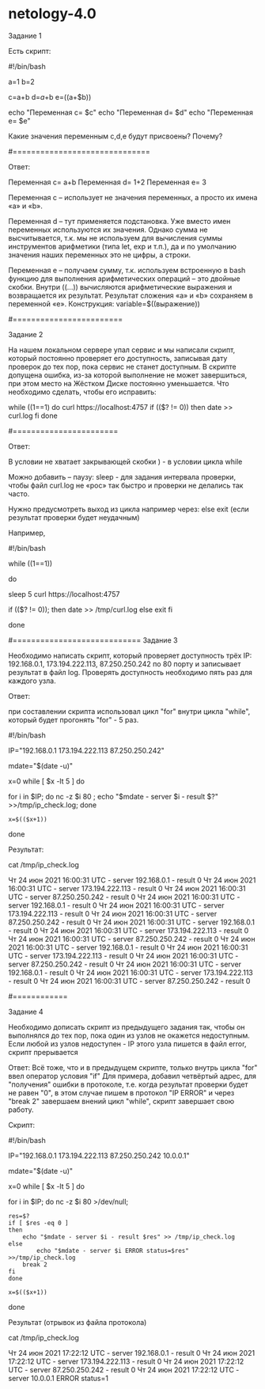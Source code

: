 # netology-4.0

Задание 1

Есть скрипт:


#!/bin/bash

a=1
b=2

c=a+b
d=$a+$b
e=$(($a+$b))

echo "Переменная c= $c"
echo "Переменная d= $d"
echo "Переменная e= $e"

Какие значения переменным c,d,e будут присвоены?
Почему?

#==============================

Ответ:

Переменная c= a+b
Переменная d= 1+2
Переменная e= 3

Переменная c – использует не значения переменных, а просто их имена «a» и «b».

Переменная d – тут применяется подстановка. Уже вместо имен переменных используются их значения. 
Однако сумма не высчитывается, т.к. мы не используем для вычисления суммы инструментов арифметики (типа let, exp и т.п.), да и по умолчанию значения наших переменных это не цифры, а строки.

Переменная e – получаем сумму, т.к. используем встроенную в bash функцию для выполнения арифметических операций – это двойные скобки.
Внутри ((...)) вычисляются арифметические выражения и возвращается их результат. Результат сложения «a» и «b» сохраняем в переменной «e».
Конструкция:
variable=$((выражение))

#========================

Задание 2

На нашем локальном сервере упал сервис и мы написали скрипт, который постоянно проверяет его доступность, 
записывая дату проверок до тех пор, пока сервис не станет доступным. 
В скрипте допущена ошибка, из-за которой выполнение не может завершиться, при этом место на Жёстком Диске постоянно уменьшается. 
Что необходимо сделать, чтобы его исправить:

while ((1==1)
do
curl https://localhost:4757
if (($? != 0))
then
date >> curl.log
fi
done

#=======================

Ответ:

В условии не хватает закрывающей скобки )  - в условии цикла while 

Можно добавить – паузу: sleep - для задания интервала проверки, чтобы файл curl.log не «рос» так быстро и проверки не делались так часто.

Нужно предусмотреть выход из цикла например через: else exit (если результат проверки будет неудачным)

Например,

#!/bin/bash

while ((1==1))

do

sleep 5
curl https://localhost:4757

if (($? != 0)); then
		date >> /tmp/curl.log
	else
	exit
fi

done

#============================
Задание 3 

Необходимо написать скрипт, который проверяет доступность трёх IP: 192.168.0.1, 173.194.222.113, 87.250.250.242 по 80 порту
и записывает результат в файл log. Проверять доступность необходимо пять раз для каждого узла.



 Ответ:

при составлении скрипта использовал цикл "for" внутри цикла "while", который будет прогонять "for" - 5 раз.


#!/bin/bash

IP="192.168.0.1 173.194.222.113 87.250.250.242"

mdate="$(date -u)"

x=0
while [ $x -lt 5 ]
do

for i in $IP; do nc -z $i 80 ; echo "$mdate - server $i - result $?" >>/tmp/ip_check.log; done

    x=$(($x+1))

done


Результат:

cat /tmp/ip_check.log 

Чт 24 июн 2021 16:00:31 UTC - server 192.168.0.1 - result 0
Чт 24 июн 2021 16:00:31 UTC - server 173.194.222.113 - result 0
Чт 24 июн 2021 16:00:31 UTC - server 87.250.250.242 - result 0
Чт 24 июн 2021 16:00:31 UTC - server 192.168.0.1 - result 0
Чт 24 июн 2021 16:00:31 UTC - server 173.194.222.113 - result 0
Чт 24 июн 2021 16:00:31 UTC - server 87.250.250.242 - result 0
Чт 24 июн 2021 16:00:31 UTC - server 192.168.0.1 - result 0
Чт 24 июн 2021 16:00:31 UTC - server 173.194.222.113 - result 0
Чт 24 июн 2021 16:00:31 UTC - server 87.250.250.242 - result 0
Чт 24 июн 2021 16:00:31 UTC - server 192.168.0.1 - result 0
Чт 24 июн 2021 16:00:31 UTC - server 173.194.222.113 - result 0
Чт 24 июн 2021 16:00:31 UTC - server 87.250.250.242 - result 0
Чт 24 июн 2021 16:00:31 UTC - server 192.168.0.1 - result 0
Чт 24 июн 2021 16:00:31 UTC - server 173.194.222.113 - result 0
Чт 24 июн 2021 16:00:31 UTC - server 87.250.250.242 - result 0

#============

Задание 4


Необходимо дописать скрипт из предыдущего задания так, чтобы он выполнялся до тех пор, пока один из узлов не окажется недоступным. 
Если любой из узлов недоступен - IP этого узла пишется в файл error, скрипт прерывается


Ответ: 
Всё тоже, что и в предыдущем скрипте, только внутрь цикла "for" ввел оператор условия "if"
Для примера, добавил четвёртый адрес, для "получения" ошибки в протоколе, т.е. когда результат проверки будет не равен "0",
в этом случае пишем в протокол "IP ERROR" и через "break 2" завершаем внений цикл "while", скрипт завершает свою работу.


Скрипт:

#!/bin/bash

IP="192.168.0.1 173.194.222.113 87.250.250.242 10.0.0.1"

mdate="$(date -u)"

x=0
while [ $x -lt 5 ]
do

for i in $IP; do nc -z $i 80 >/dev/null;
       
	res=$?
	if [ $res -eq 0 ]
	then
		echo "$mdate - server $i - result $res" >> /tmp/ip_check.log
	else	
	        echo "$mdate - server $i ERROR status=$res" >>/tmp/ip_check.log
		break 2
	fi
    done

    x=$(($x+1))

done


Результат (отрывок из файла протокола)

cat  /tmp/ip_check.log

Чт 24 июн 2021 17:22:12 UTC - server 192.168.0.1 - result 0
Чт 24 июн 2021 17:22:12 UTC - server 173.194.222.113 - result 0
Чт 24 июн 2021 17:22:12 UTC - server 87.250.250.242 - result 0
Чт 24 июн 2021 17:22:12 UTC - server 10.0.0.1 ERROR status=1




